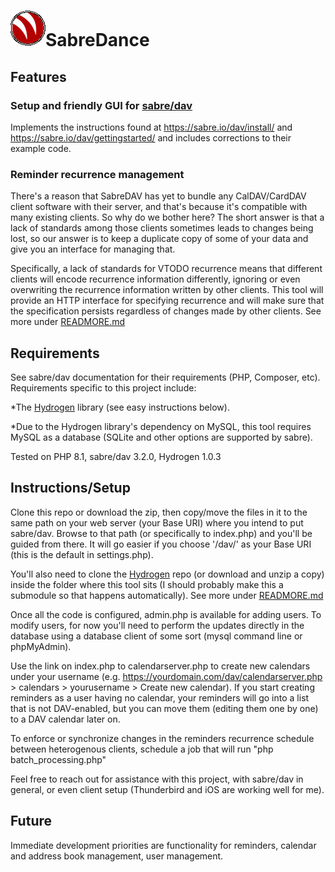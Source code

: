 # ![logo.png](logo.png)SabreDance

## Features
### Setup and friendly GUI for [sabre/dav](https://github.com/sabre-io/dav)

Implements the instructions found at https://sabre.io/dav/install/ and https://sabre.io/dav/gettingstarted/ and includes corrections to their example code. 

### Reminder recurrence management 

There's a reason that SabreDAV has yet to bundle any CalDAV/CardDAV client software with their server, and that's because it's compatible with many existing clients. So why do we bother here? The short answer is that a lack of standards among those clients sometimes leads to changes being lost, so our answer is to keep a duplicate copy of some of your data and give you an interface for managing that.

Specifically, a lack of standards for VTODO recurrence means that different clients will encode recurrence information differently, ignoring or even overwriting the recurrence information written by other clients. This tool will provide an HTTP interface for specifying recurrence and will make sure that the specification persists regardless of changes made by other clients. See more under [READMORE.md](READMORE.md)

## Requirements
See sabre/dav documentation for their requirements (PHP, Composer, etc). Requirements specific to this project include:

*The [Hydrogen](https://github.com/buckaroo-labs/Hydrogen) library (see easy instructions below).

*Due to the Hydrogen library's dependency on MySQL, this tool requires MySQL as a database (SQLite and other options are supported by sabre). 

Tested on PHP 8.1, sabre/dav 3.2.0, Hydrogen 1.0.3  

## Instructions/Setup
Clone this repo or download the zip, then copy/move the files in it to the same path on your web server (your Base URI) where you intend to put sabre/dav. Browse to that path (or specifically to index.php) and you'll be guided from there. It will go easier if you choose '/dav/' as your Base URI (this is the default in settings.php). 

You'll also need to clone the [Hydrogen](https://github.com/buckaroo-labs/Hydrogen) repo (or download and unzip a copy) inside the folder where this tool sits (I should probably make this a submodule so that happens automatically). See more under [READMORE.md](READMORE.md)

Once all the code is configured, admin.php is available for adding users. To modify users, for now you'll need to perform the updates directly in the database using a database client of some sort (mysql command line or phpMyAdmin).

Use the link on index.php to calendarserver.php to create new calendars under your username (e.g. https://yourdomain.com/dav/calendarserver.php > calendars > yourusername > Create new calendar). If you start creating reminders as a user having no calendar, your reminders will go into a list that is not DAV-enabled, but you can move them (editing them one by one) to a DAV calendar later on.

To enforce or synchronize changes in the reminders recurrence schedule between heterogenous clients, schedule a job that will run "php batch_processing.php"

Feel free to reach out for assistance with this project, with sabre/dav in general, or even client setup (Thunderbird and iOS are working well for me).

## Future
Immediate development priorities are functionality for reminders, calendar and address book management, user management.

